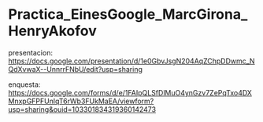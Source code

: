 # Practica_EinesGoogle_MarcGirona_HenryAkofov

presentacion: https://docs.google.com/presentation/d/1e0GbvJsgN204AqZChpDDwmc_NQdXvwaX--UnnrrFNbU/edit?usp=sharing

enquesta: https://docs.google.com/forms/d/e/1FAIpQLSfDlMuO4ynGzv7ZePqTxo4DXMnxpGFPFUnlqT6rWb3FUkMaEA/viewform?usp=sharing&ouid=103301834319360142473
